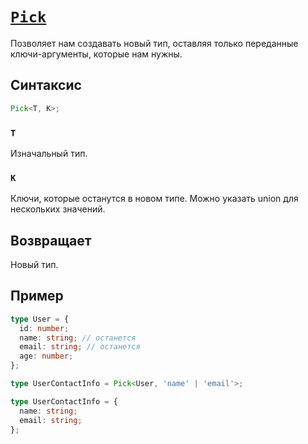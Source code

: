 # [`Pick`](../index.md/#утилиты)

Позволяет нам создавать новый тип, оставляя только переданные ключи-аргументы, которые нам нужны.

## Синтаксис

```ts
Pick<T, K>;
```

### `T`

Изначальный тип.

### `K`

Ключи, которые останутся в новом типе. Можно указать union для нескольких значений.

## Возвращает

Новый тип.

## Пример

```ts
type User = {
  id: number;
  name: string; // останется
  email: string; // останется
  age: number;
};

type UserContactInfo = Pick<User, 'name' | 'email'>;

type UserContactInfo = {
  name: string;
  email: string;
};
```
